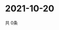 # 2021-10-20
  共 0条

  <!-- BEGIN -->
  <!-- 最后更新时间Wed Oct 20 2021 01:54:09 GMT+0000 (Coordinated Universal Time) -->
  
  <!-- END -->
  
  